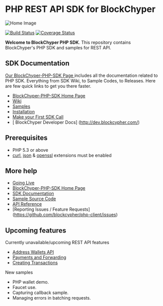 # PHP REST API SDK for BlockChyper

![Home Image](http://blockcypher.github.io/php-client/images/homepage.jpg)

[![Build Status](https://travis-ci.org/blockcypher/php-client.png?branch=master)](https://travis-ci.org/blockcypher/php-client) [![Coverage Status](https://img.shields.io/coveralls/blockcypher/php-client.svg)](https://coveralls.io/r/blockcypher/php-client?branch=master)

__Welcome to BlockChyper PHP SDK__. This repository contains BlockChyper's PHP SDK and samples for REST API.

## SDK Documentation

[ Our BlockChyper-PHP-SDK Page ](http://blockcypher.github.io/php-client/) includes all the documentation related to PHP SDK. Everything from SDK Wiki, to Sample Codes, to Releases. Here are few quick links to get you there faster.

* [ BlockChyper-PHP-SDK Home Page ](http://blockcypher.github.io/php-client/)
* [ Wiki ](https://github.com/blockcypher/php-client/wiki)
* [ Samples ](http://blockcypher.github.io/php-client/sample/)
* [ Installation ](https://github.com/blockcypher/php-client/wiki/Installation)
* [ Make your First SDK Call](https://github.com/blockcypher/php-client/wiki/Making-First-Call)
* [ BlockChyper Developer Docs] (http://dev.blockcypher.com/)

## Prerequisites

   - PHP 5.3 or above
   - [curl](http://php.net/manual/en/book.curl.php), [json](http://php.net/manual/en/book.json.php) & [openssl](http://php.net/manual/en/book.openssl.php) extensions must be enabled

## More help
   * [Going Live](https://github.com/blockcypher/php-client/wiki/Going-Live)
   * [BlockChyper-PHP-SDK Home Page](http://blockcypher.github.io/php-client/)
   * [SDK Documentation](https://github.com/blockcypher/php-client/wiki)
   * [Sample Source Code](http://blockcypher.github.io/php-client/sample/)
   * [API Reference](http://dev.blockcypher.com/)
   * [Reporting Issues / Feature Requests] (https://github.com/blockcypher/php-client/issues)
   
## Upcoming features

Currently unavailable/upcoming REST API features

   * [Address Wallets API](http://dev.blockcypher.com/#wallet_api)
   * [Payments and Forwarding](http://dev.blockcypher.com/#payments)
   * [Creating Transactions](http://dev.blockcypher.com/#creating_transactions)
   
New samples

   - PHP wallet demo.
   - Faucet use.
   - Capturing callback sample.
   - Managing errors in batching requests.

   
   